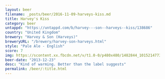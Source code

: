 ```yaml
---
layout: beer
filename: _posts/beer/2016-11-09-harveys-kiss.md
title: Harvey's Kiss
category: beer
untappd: "https://untappd.com/b/harvey---son--harveys--kiss/138686"
country: "United Kingdom"
brewery: "Harvey & Son (Harveys)"
breweryURL: "/brewery/harvey-son-harveys.html"
style: "Pale Ale - English"
score: 7
img: https://scontent.xx.fbcdn.net/v/t1.0-0/p480x480/1482844_10152147733228745_1616012407_n.jpg?oh=c5f79b19dd5016daf9898c9405a07be8&oe=592D238B
beer-date: "2013-12-23"
desc: "Kind of warming. Better than the label suggests"
permalink: /beer/:title.html
---
```

